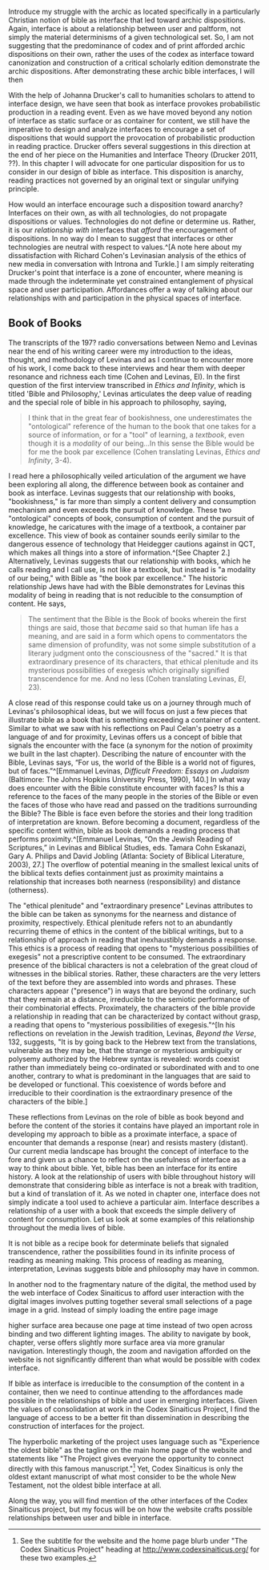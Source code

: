 Introduce my struggle with the archic as located specifically in a particularly Christian notion of bible as interface that led toward archic dispositions.
Again, interface is about a relationship between user and paltform, not simply the material determinisms of a given technological set.
So, I am not suggesting that the predominance of codex and of print afforded archic dispositions on their own, rather the uses of the codex as interface toward canonization and construction of a critical scholarly edition demonstrate the archic dispositions.
After demonstrating these archic bible interfaces, I will then 

With the help of Johanna Drucker's call to humanities scholars to attend to interface design, we have seen that book as interface provokes probabilistic production in a reading event.
Even as we have moved beyond any notion of interface as static surface or as container for content, we still have the imperative to design and analyze interfaces to encourage a set of dispositions that would support the provocation of probabilistic production in reading practice.
Drucker offers several suggestions in this direction at the end of her piece on the Humanities and Interface Theory (Drucker 2011, ??).
In this chapter I will advocate for one particular disposition for us to consider in our design of bible as interface.
This disposition is anarchy, reading practices not governed by an original text or singular unifying principle.


How would an interface encourage such a disposition toward anarchy? Interfaces on their own, as with all technologies, do not propagate dispositions or values.
Technologies do not define or determine us.
Rather, it is our *relationship with* interfaces that *afford* the encouragement of dispositions.
In no way do I mean to suggest that interfaces or other technologies are neutral with respect to values.^[A note here about my dissatisfaction with Richard Cohen's Levinasian analysis of the ethics of new media in conversation with Introna and Turkle.] I am simply reiterating Drucker's point that interface is a zone of encounter, where meaning is made through the indeterminate yet constrained entanglement of physical space and user participation.
Affordances offer a way of talking about our relationships with and participation in the physical spaces of interface.


## Book of Books ##

The transcripts of the 197? radio conversations between Nemo and Levinas near the end of his writing career were my introduction to the ideas, thought, and methodology of Levinas and as I continue to encounter more of his work, I come back to these interviews and hear them with deeper resonance and richness each time (Cohen and Levinas, EI).
In the first question of the first interview transcribed in *Ethics and Infinity*, which is titled 'Bible and Philosophy,' Levinas articulates the deep value of reading and the special role of bible in his approach to philosophy, saying,

> I think that in the great fear of bookishness, one underestimates the "ontological" reference of the human to the book that one takes for a source of information, or for a "tool" of learning, a *textbook*, even though it is a *modality* of our being...In this sense the Bible would be for me the book par excellence (Cohen translating Levinas, *Ethics and Infinity*, 3-4).

I read here a philosophically veiled articulation of the argument we have been exploring all along, the difference between book as container and book as interface.
Levinas suggests that our relationship with books, "bookishness," is far more than simply a content delivery and consumption mechanism and even exceeds the pursuit of knowledge.
These two "ontological" concepts of book, consumption of content and the pursuit of knowledge, he caricatures with the image of a textbook, a container par excellence.
This view of book as container sounds eerily similar to the dangerous essence of technology that Heidegger cautions against in QCT, which makes all things into a store of information.^[See Chapter 2.] Alternatively, Levinas suggests that our relationship with books, which he calls reading and I call use, is not like a textbook, but instead is "a modality of our being," with Bible as "the book par excellence." The historic relationship Jews have had with the Bible demonstrates for Levinas this modality of being in reading that is not reducible to the consumption of content.
He says, 

> The sentiment that the Bible is the Book of books wherein the first things are said, those that *became* said so that human life has a meaning, and are said in a form which opens to commentators the same dimension of profundity, was not some simple substitution of a literary judgment onto the consciousness of the "sacred." It is that extraordinary presence of its characters, that ethical plenitude and its mysterious possibilities of exegesis which originally signified transcendence for me.
And no less (Cohen translating Levinas, *EI*, 23).

A close read of this response could take us on a journey through much of Levinas's philosophical ideas, but we will focus on just a few pieces that illustrate bible as a book that is something exceeding a container of content.
Similar to what we saw with his reflections on Paul Celan's poetry as a language of and for proximity, Levinas offers us a concept of bible that signals the encounter with the face (a synonym for the notion of proximity we built in the last chapter).
Describing the nature of encounter with the Bible, Levinas says, “For us, the world of the Bible is a world not of figures, but of faces.”^[Emmanuel Levinas, *Difficult Freedom: Essays on Judaism* (Baltimore: The Johns Hopkins University Press, 1990), 140.] In what way does encounter with the Bible constitute encounter with faces? Is this a reference to the faces of the many people in the stories of the Bible or even the faces of those who have read and passed on the traditions surrounding the Bible? The Bible is face even before the stories and their long tradition of interpretation are known.
Before becoming a document, regardless of the specific content within, bible as book demands a reading process that performs proximity.^[Emmanuel Levinas, “On the Jewish Reading of Scriptures,” in Levinas and Biblical Studies, eds.
Tamara Cohn Eskanazi, Gary A.
Philips and David Jobling (Atlanta: Society of Biblical Literature, 2003), 27.] The overflow of potential meaning in the smallest lexical units of the biblical texts defies containment just as proximity maintains a relationship that increases both nearness (responsibility) and distance (otherness).

The "ethical plenitude" and "extraordinary presence" Levinas attributes to the bible can be taken as synonyms for the nearness and distance of proximity, respectively.
Ethical plenitude refers not to an abundantly recurring theme of ethics in the content of the biblical writings, but to a relationship of approach in reading that inexhaustibly demands a response.
This ethics is a process of reading that opens to "mysterious possibilities of exegesis" not a prescriptive content to be consumed.
The extraordinary presence of the biblical characters is not a celebration of the great cloud of witnesses in the biblical stories.
Rather, these characters are the very letters of the text before they are assembled into words and phrases.
These characters appear ("presence") in ways that are beyond the ordinary, such that they remain at a distance, irreducible to the semiotic performance of their combinatorial effects.
Proximately, the characters of the bible provide a relationship in reading that can be characterized by contact without grasp, a reading that opens to "mysterious possibilities of exegesis."^[In his reflections on revelation in the Jewish tradition, Levinas, *Beyond the Verse*, 132, suggests, "It is by going back to the Hebrew text from the translations, vulnerable as they may be, that the strange or mysterious ambiguity or polysemy authorized by the Hebrew syntax is revealed: words coexist rather than immediately being co-ordinated or subordinated with and to one another, contrary to what is predominant in the languages that are said to be developed or functional.
This coexistence of words before and irreducible to their coordination is the extraordinary presence of the characters of the bible.] 

These reflections from Levinas on the role of bible as book beyond and before the content of the stories it contains have played an important role in developing my approach to bible as a proximate interface, a space of encounter that demands a response (near) and resists mastery (distant).
Our current media landscape has brought the concept of interface to the fore and given us a chance to reflect on the usefulness of interface as a way to think about bible.
Yet, bible has been an interface for its entire history.
A look at the relationship of users with bible throughout history will demonstrate that considering bible as interface is not a break with tradition, but a kind of translation of it.
As we noted in chapter one, interface does not simply indicate a tool used to achieve a particular aim.
Interface describes a relationship of a user with a book that exceeds the simple delivery of content for consumption.
Let us look at some examples of this relationship throughout the media lives of bible.



It is not bible as a recipe book for determinate beliefs that signaled transcendence, rather the possibilities found in its infinite process of reading as meaning making.
This process of reading as meaning, interpretation, Levinas suggests bible and philosophy may have in common.

In another nod to the fragmentary nature of the digital, the method used by the web interface of Codex Sinaiticus to afford user interaction with the digital images involves putting together several small selections of a page image in a grid.
Instead of simply loading the entire page image  

higher surface area because one page at time instead of two open across binding and two different lighting images.
The ability to navigate by book, chapter, verse offers slightly more surface area via more granular navigation.
Interestingly though, the zoom and navigation afforded on the website is not significantly different than what would be possible with codex interface.


If bible as interface is irreducible to the consumption of the content in a container, then we need to continue attending to the affordances made possible in the relationships of bible and user in emerging interfaces.
Given the values of consolidation at work in the Codex Sinaiticus Project, I find the language of access to be a better fit than dissemination in describing the construction of interfaces for the project.

The hyperbolic marketing of the project uses language such as "Experience the oldest bible" as the tagline on the main home page of the website and statements like "The Project gives everyone the opportunity to connect directly with this famous manuscript."[^3] Yet, Codex Sinaiticus is only the oldest extant manuscript of what most consider to be the whole New Testament, not the oldest bible interface at all.
[^3]: See the subtitle for the website and the home page blurb under "The Codex Sinaiticus Project" heading at http://www.codexsinaiticus.org/ for these two examples.

Along the way, you will find mention of the other interfaces of the Codex Sinaiticus project, but my focus will be on how the website crafts possible relationships between user and bible in interface.
